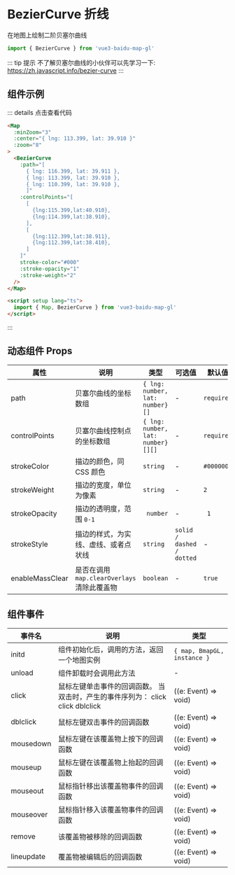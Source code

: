 # BezierCurve 折线

在地图上绘制二阶贝塞尔曲线

```ts
import { BezierCurve } from 'vue3-baidu-map-gl'
```

::: tip 提示
不了解贝塞尔曲线的小伙伴可以先学习一下: https://zh.javascript.info/bezier-curve
:::
## 组件示例

<div>
<Map
  :minZoom="3"
  :center="{ lng: 113.399, lat: 39.910 }"
  :zoom="8"
>
  <BezierCurve 
    :path="[
      { lng: 116.399, lat: 39.911 },
      { lng: 113.399, lat: 39.910 },
      { lng: 110.399, lat: 39.910 },
	  ]" 
    :controlPoints="[
      [
        {lng:115.399,lat:40.910},
        {lng:114.399,lat:38.910},
      ],
      [
        {lng:112.399,lat:38.911},
        {lng:112.399,lat:38.410},
      ]
    ]"
    stroke-color="#000"
    :stroke-opacity="1"
    :stroke-weight="2"
  />
</Map>
</div>

::: details 点击查看代码

<!-- prettier-ignore -->
```html
<Map
  :minZoom="3"
  :center="{ lng: 113.399, lat: 39.910 }"
  :zoom="8"
>
  <BezierCurve 
    :path="[
      { lng: 116.399, lat: 39.911 },
      { lng: 113.399, lat: 39.910 },
      { lng: 110.399, lat: 39.910 },
	  ]" 
    :controlPoints="[
      [
        {lng:115.399,lat:40.910},
        {lng:114.399,lat:38.910},
      ],
      [
        {lng:112.399,lat:38.911},
        {lng:112.399,lat:38.410},
      ]
    ]"
    stroke-color="#000"
    :stroke-opacity="1"
    :stroke-weight="2"
  />
</Map>

<script setup lang="ts">
  import { Map, BezierCurve } from 'vue3-baidu-map-gl'
</script>
```

:::

## 动态组件 Props

| 属性            | 说明                                        | 类型                              | 可选值                    | 默认值     |
| --------------- | ------------------------------------------- | --------------------------------- | ------------------------- | ---------- |
| path            | 贝塞尔曲线的坐标数组                        | `{ lng: number, lat: number}[]`   | -                         | `required` |
| controlPoints   | 贝塞尔曲线控制点的坐标数组                  | `{ lng: number, lat: number}[][]` | -                         | `required` |
| strokeColor     | 描边的颜色，同 CSS 颜色                     | `string`                          | -                         | `#000000`  |
| strokeWeight    | 描边的宽度，单位为像素                      | `string`                          | -                         | `2`        |
| strokeOpacity   | 描边的透明度，范围 `0-1`                    | ` number`                         | -                         | ` 1`       |
| strokeStyle     | 描边的样式，为实线、虚线、或者点状线        | `string`                          | `solid / dashed / dotted` | -          |
| enableMassClear | 是否在调用 `map.clearOverlays` 清除此覆盖物 | `boolean`                         | -                         | `true `    |

## 组件事件

| 事件名     | 说明                                                                           | 类型                 |
| ---------- | ------------------------------------------------------------------------------ | -------------------- |
| initd      | 组件初始化后，调用的方法，返回一个地图实例                                     | `{ map, BmapGL, instance }`    |
| unload     | 组件卸载时会调用此方法                                                         | -                    |
| click      | 鼠标左键单击事件的回调函数。 当双击时，产生的事件序列为： click click dblclick | ((e: Event) => void) |
| dblclick   | 鼠标左键双击事件的回调函数                                                     | ((e: Event) => void) |
| mousedown  | 鼠标左键在该覆盖物上按下的回调函数                                             | ((e: Event) => void) |
| mouseup    | 鼠标左键在该覆盖物上抬起的回调函数                                             | ((e: Event) => void) |
| mouseout   | 鼠标指针移出该覆盖物事件的回调函数                                             | ((e: Event) => void) |
| mouseover  | 鼠标指针移入该覆盖物事件的回调函数                                             | ((e: Event) => void) |
| remove     | 该覆盖物被移除的回调函数                                                       | ((e: Event) => void) |
| lineupdate | 覆盖物被编辑后的回调函数                                                       | ((e: Event) => void) |
